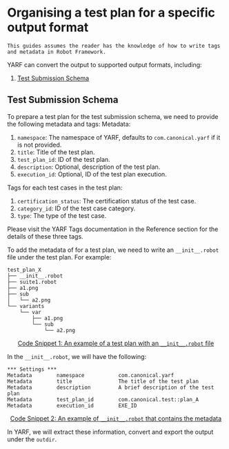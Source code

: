 # Organising a test plan for a specific output format

```{note}
This guides assumes the reader has the knowledge of how to write tags and metadata in Robot Framework.
```

YARF can convert the output to supported output formats, including:

1. [Test Submission Schema](https://github.com/canonical/test-submission-schema)

## Test Submission Schema

To prepare a test plan for the test submission schema, we need to provide the following metadata and tags:
Metadata:

1. `namespace`: The namespace of YARF, defaults to `com.canonical.yarf` if it is not provided.
1. `title`: Title of the test plan.
1. `test_plan_id`: ID of the test plan.
1. `description`: Optional, description of the test plan.
1. `execution_id`: Optional, ID of the test plan execution.

Tags for each test cases in the test plan:

1. `certification_status`: The certification status of the test case.
1. `category_id`: ID of the test case category.
1. `type`: The type of the test case.

Please visit the YARF Tags documentation in the Reference section for the details of these three tags.

To add the metadata of for a test plan, we need to write an `__init__.robot` file under the test plan. For example:

```text
test_plan_X
├── __init__.robot
├── suite1.robot
├── a1.png
├── sub
│   └── a2.png
└── variants
    └── var
        ├── a1.png
        └── sub
            └── a2.png
```

<u><center>Code Snippet 1: An example of a test plan with an `__init__.robot` file</center></u>

In the `__init__.robot`, we will have the following:

```text
*** Settings ***
Metadata        namespace           com.canonical.yarf
Metadata        title               The title of the test plan
Metadata        description         A brief description of the test plan
Metadata        test_plan_id        com.canonical.test::plan_A
Metadata        execution_id        EXE_ID
```

<u><center>Code Snippet 2: An example of `__init__.robot` that contains the metadata</center></u>

In YARF, we will extract these information, convert and export the output under the `outdir`.
